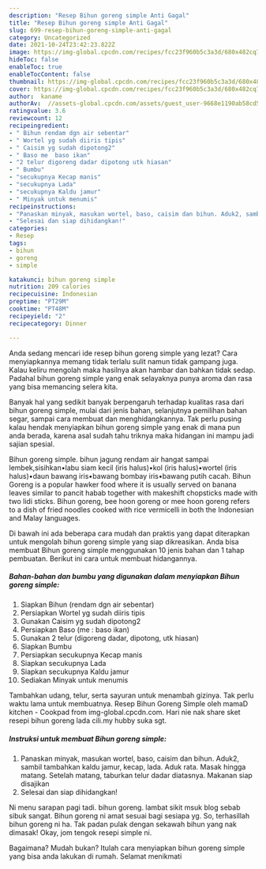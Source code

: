 ```yaml
---
description: "Resep Bihun goreng simple Anti Gagal"
title: "Resep Bihun goreng simple Anti Gagal"
slug: 699-resep-bihun-goreng-simple-anti-gagal
category: Uncategorized
date: 2021-10-24T23:42:23.822Z
image: https://img-global.cpcdn.com/recipes/fcc23f960b5c3a3d/680x482cq70/bihun-goreng-simple-foto-resep-utama.jpg
hideToc: false
enableToc: true
enableTocContent: false
thumbnail: https://img-global.cpcdn.com/recipes/fcc23f960b5c3a3d/680x482cq70/bihun-goreng-simple-foto-resep-utama.jpg
cover: https://img-global.cpcdn.com/recipes/fcc23f960b5c3a3d/680x482cq70/bihun-goreng-simple-foto-resep-utama.jpg
author:  kaname
authorAv:  //assets-global.cpcdn.com/assets/guest_user-9668e1190ab58cd58d666d5934e79c79da2e02f4421a6ed9abc4b163da97d6e7.png
ratingvalue: 3.6
reviewcount: 12
recipeingredient:
- " Bihun rendam dgn air sebentar"
- " Wortel yg sudah diiris tipis"
- " Caisim yg sudah dipotong2"
- " Baso me  baso ikan"
- "2 telur digoreng dadar dipotong utk hiasan"
- " Bumbu"
- "secukupnya Kecap manis"
- "secukupnya Lada"
- "secukupnya Kaldu jamur"
- " Minyak untuk menumis"
recipeinstructions:
- "Panaskan minyak, masukan wortel, baso, caisim dan bihun. Aduk2, sambil tambahkan kaldu jamur, kecap, lada. Aduk rata. Masak hingga matang. Setelah matang, taburkan telur dadar diatasnya. Makanan siap disajikan"
- "Selesai dan siap dihidangkan!"
categories:
- Resep
tags:
- bihun
- goreng
- simple

katakunci: bihun goreng simple 
nutrition: 209 calories
recipecuisine: Indonesian
preptime: "PT29M"
cooktime: "PT48M"
recipeyield: "2"
recipecategory: Dinner

---
```



Anda sedang mencari ide resep bihun goreng simple yang lezat? Cara menyiapkannya memang tidak terlalu sulit namun tidak gampang juga. Kalau keliru mengolah maka hasilnya akan hambar dan bahkan tidak sedap. Padahal bihun goreng simple yang enak selayaknya punya aroma dan rasa yang bisa memancing selera kita.


Banyak hal yang sedikit banyak berpengaruh terhadap kualitas rasa dari bihun goreng simple, mulai dari jenis bahan, selanjutnya pemilihan bahan segar, sampai cara membuat dan menghidangkannya. Tak perlu pusing kalau hendak menyiapkan bihun goreng simple yang enak di mana pun anda berada, karena asal sudah tahu triknya maka hidangan ini mampu jadi sajian spesial.

Bihun goreng simple. bihun jagung rendam air hangat sampai lembek,sisihkan•labu siam kecil (iris halus)•kol (iris halus)•wortel (iris halus)•daun bawang iris•bawang bombay iris•bawang putih cacah. Bihun Goreng is a popular hawker food where it is usually served on banana leaves similar to pancit habab together with makeshift chopsticks made with two lidi sticks. Bihun goreng, bee hoon goreng or mee hoon goreng refers to a dish of fried noodles cooked with rice vermicelli in both the Indonesian and Malay languages.


Di bawah ini ada beberapa cara mudah dan praktis yang dapat diterapkan untuk mengolah bihun goreng simple yang siap dikreasikan. Anda bisa membuat Bihun goreng simple menggunakan 10 jenis bahan dan 1 tahap pembuatan. Berikut ini cara untuk membuat hidangannya.

<!--inarticleads1-->

##### Bahan-bahan dan bumbu yang digunakan dalam menyiapkan Bihun goreng simple:

1. Siapkan  Bihun (rendam dgn air sebentar)
1. Persiapkan  Wortel yg sudah diiris tipis
1. Gunakan  Caisim yg sudah dipotong2
1. Persiapkan  Baso (me : baso ikan)
1. Gunakan 2 telur (digoreng dadar, dipotong, utk hiasan)
1. Siapkan  Bumbu
1. Persiapkan secukupnya Kecap manis
1. Siapkan secukupnya Lada
1. Siapkan secukupnya Kaldu jamur
1. Sediakan  Minyak untuk menumis


Tambahkan udang, telur, serta sayuran untuk menambah gizinya. Tak perlu waktu lama untuk membuatnya. Resep Bihun Goreng Simple oleh mamaD kitchen - Cookpad from img-global.cpcdn.com. Hari nie nak share sket resepi bihun goreng lada cili.my hubby suka sgt. 

<!--inarticleads2-->

##### Instruksi untuk membuat Bihun goreng simple:

1. Panaskan minyak, masukan wortel, baso, caisim dan bihun. Aduk2, sambil tambahkan kaldu jamur, kecap, lada. Aduk rata. Masak hingga matang. Setelah matang, taburkan telur dadar diatasnya. Makanan siap disajikan
1. Selesai dan siap dihidangkan!

Ni menu sarapan pagi tadi. bihun goreng. lambat sikit msuk blog sebab sibuk sangat. Bihun goreng ni amat sesuai bagi sesiapa yg. So, terhasillah bihun goreng ni ha. Tak padan pulak dengan sekawah bihun yang nak dimasak! Okay, jom tengok resepi simple ni. 

Bagaimana? Mudah bukan? Itulah cara menyiapkan bihun goreng simple yang bisa anda lakukan di rumah. Selamat menikmati
